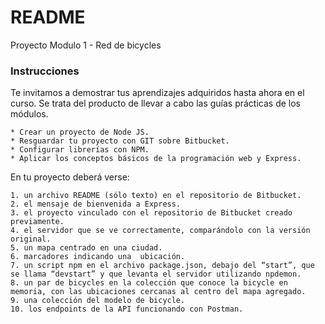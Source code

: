 # README #

Proyecto Modulo 1 - Red de bicycles

### Instrucciones ###

Te invitamos a demostrar tus aprendizajes adquiridos hasta ahora en el curso. Se trata del producto de llevar a cabo las guías prácticas de los módulos.

    * Crear un proyecto de Node JS.
    * Resguardar tu proyecto con GIT sobre Bitbucket.
    * Configurar librerías con NPM.
    * Aplicar los conceptos básicos de la programación web y Express.

En tu proyecto deberá verse:

    1. un archivo README (sólo texto) en el repositorio de Bitbucket.
    2. el mensaje de bienvenida a Express.
    3. el proyecto vinculado con el repositorio de Bitbucket creado previamente.
    4. el servidor que se ve correctamente, comparándolo con la versión original.
    5. un mapa centrado en una ciudad.
    6. marcadores indicando una  ubicación.
    7. un script npm en el archivo package.json, debajo del “start”, que se llama “devstart” y que levanta el servidor utilizando npdemon.
    8. un par de bicycles en la colección que conoce la bicycle en memoria, con las ubicaciones cercanas al centro del mapa agregado.
    9. una colección del modelo de bicycle.
    10. los endpoints de la API funcionando con Postman.
